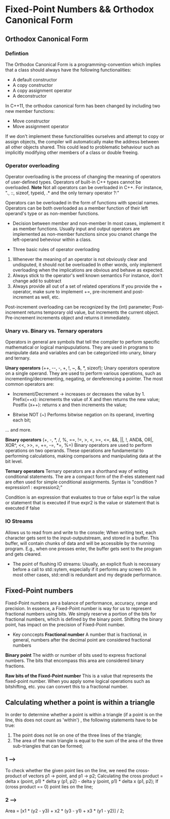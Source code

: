 # Fixed-Point Numbers && Orthodox Canonical Form

## Orthodox Canonical Form

### Defintion

The Orthodox Canonical Form is a programming-convention which implies that a class should always have the following functionalities:
- A default constructor
- A copy constructor
- A copy assignment operator
- A deconstructor

In C++11, the orthodox canonical form has been changed by including two new member functions:
- Move constructor
- Move assignment operator

If we don't implement these functionalities ourselves and attempt to copy or assign objects, the compiler will automatically make the address between all other objects shared. This could lead to problematic behaviour such as implicitly modifying other members of a class or double freeing.

### Operator overloading

Operator overloading is the process of changing the meaning of operators of user-defined types. Operators of built-in C++ types cannot be overloaded.
**Note** 
Not all operators can be overloaded in C++. For instance, "., ::, sizeof, typeid, .* and the only ternary operator ?:"

Operators can be overloaded in the form of functions with special names. 
Operators can be both overloaded as a member function of their left operand's type or as non-member functions.
- Decision between member and non-member
In most cases, implement it as member functions. Usually input and output operators are implemented as non-member functions since you cnanot change the left-operand beheviour within a class.

- Three basic rules of operator overloading 
1. Whenever the meaning of an operator is not obviously clear and undisputed, it should not be overloaded
In other words, only implement overloading when the implications are obvious and behave as expected.
2. Always stick to the operator's well known semantics
For instance, don't change add to subtract
3. Always provide all out of a set of related operations
If you provide the + operator, make sure to implement +=, pre-increment and post-increment as well, etc.

Post-increment overloading can be recognized by the (int) parameter;
Post-increment returns temporary old value, but increments the current object.
Pre-increment increments object and returns it immediately.

### Unary vs. Binary vs. Ternary operators

Operators in general are symbols that tell the compiler to perform specific mathematical or logical manipupulations.
They are used in programs to manipulate data and variables and can be categorized into unary, binary and ternary.

**Unary operators** (++, --, -, +, !, ~, &, \*, sizeof);
Unary operators operatore on a single operand. They are used to perform various operations, such as incrementing/decrementing, negating, or dereferencing a pointer.
The most common operators are:

- Increment/Decrement -> increases or decreases the value by 1. 
Prefix(++x): increments the value of X and then returns the new value;
Postfix (x++): returns x and then increments the value;

- Bitwise NOT (~)
Performs bitwise negation on its operand, inverting each bit;

... and more.

**Binary operators** (+, -, \*, /, %, ==, !=, >, <, >=, <=, &&, ||, !, AND&, OR|, XOR^, <<, >>, =, +=, -=, \*=, %=)
Binary operators are used to perform operations on two operands. These operations are fundamental to performing calculations, making comparisons and manipulating data at the bit level.

**Ternary operators**
Ternary operators are a shorthand way of writing conditional statements. The are a compact form of the if-eles statement nad are often used for simple conditional assignments.
Syntax is "condition ? expression1 : expression2;"

Condition is an expression that evaluates to true or false
expr1 is the value or statement that is executed if true
expr2 is the value or statement that is executed if false

### IO Streams
Allows us to read from and write to the console;
When writing text, each character gets sent to the input-outputstream, and stored in a buffer.
This buffer, will contain chunks of data and will be accessible by the running program. 
E.g., when one presses enter, the buffer gets sent to the program and gets cleared. 

- The point of flushing IO streams:
Usually, an explicit flush is necessary before a call to std::sytem, especially if it performs any screen I/O.
In most other cases, std::endl is redundant and my degrade performance. 


## Fixed-Point numbers

Fixed-Point numbers are a balance of performance, accuracy, range and precision.
In essence, a Fixed-Point number is way for us to represent fractional numbers using bits. 
We simply reserve a portion of the bits for fractional numbers, which is defined by the binary point. 
Shifting the binary point, has impact on the precision of Fixed-Point number. 

- Key conccepts
**Fractional number**
A number that is fractional, in general, numbers after the decimal point are considered fractional numbers

**Binary point**
The width or number of bits used to express fractional numbers. The bits that encompass this area are considered binary fractions.

**Raw bits of the Fixed-Point number**
This is a value that represents the fixed-point number. When you apply some logical operations such as bitshifting, etc. you can convert this to a 
fractional number.


## Calculating whether a point is within a triangle

In order to determine whether a point is within a triangle (if a point is on the line, this does not count as 'within')
, the following statements have to be true:
1. The point does not lie on one of the three lines of the triangle;
2. The area of the main triangle is equal to the sum of the area of the three sub-triangles that can be formed;

### 1 -->
To check whether the given point lies on the line, we need  the cross-product of vectors p1 -> point, and p1 -> p2;
Calculating the cross product = delta x (point, p1) * delta y (p1, p2) - delta y (point, p1) * delta x (p1, p2);
If (cross product == 0) point lies on the line;
    
### 2 --> 
Area = [x1 * (y2 - y3) + x2 * (y3 - y1) + x3 * (y1 - y2)] / 2;

